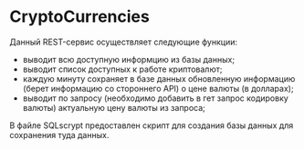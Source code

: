 # CryptoCurrencies
Данный REST-сервис осуществляет следующие функции:
- выводит всю доступную информцию из базы данных;
- выводит список доступных к работе криптовалют;
- каждую минуту сохраняет в базе данных обновленную информацию (берет информацию со стороннего API) о цене валюты (в долларах);
- выводит по запросу (необходимо добавить в гет запрос кодировку валюты) актуальную цену валюты из запроса;

В файле SQLscrypt предоставлен скрипт для создания базы данных для сохранения туда данных.
